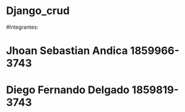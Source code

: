 # Django_crud

#Integrantes:
# Jhoan Sebastian Andica 1859966-3743
# Diego Fernando Delgado 1859819-3743
